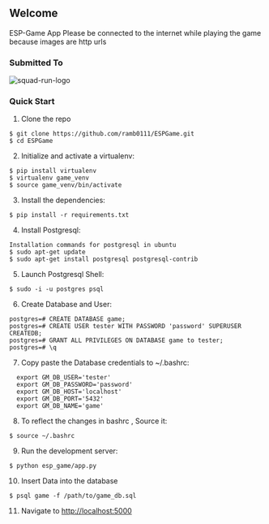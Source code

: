 ## Welcome

ESP-Game App
Please be connected to the internet while playing the game because images are http urls

### Submitted To

![squad-run-logo](https://squadrun.co/wp-content/uploads/2016/10/sr-fb.png)

### Quick Start

1. Clone the repo
  ```
  $ git clone https://github.com/ramb0111/ESPGame.git
  $ cd ESPGame
  ```

2. Initialize and activate a virtualenv:
  ```
  $ pip install virtualenv
  $ virtualenv game_venv
  $ source game_venv/bin/activate
  ```

3. Install the dependencies:
  ```
  $ pip install -r requirements.txt
  ```

4. Install Postgresql:
  ```
  Installation commands for postgresql in ubuntu
  $ sudo apt-get update
  $ sudo apt-get install postgresql postgresql-contrib
  ```

5. Launch Postgresql Shell:
  ```
  $ sudo -i -u postgres psql
  ```

6. Create Database and User:
  ```
  postgres=# CREATE DATABASE game;
  postgres=# CREATE USER tester WITH PASSWORD 'password' SUPERUSER CREATEDB;
  postgres=# GRANT ALL PRIVILEGES ON DATABASE game to tester;
  postgres=# \q
  ```

7. Copy paste the Database credentials to ~/.bashrc:
  ```
    export GM_DB_USER='tester'
    export GM_DB_PASSWORD='password'
    export GM_DB_HOST='localhost'
    export GM_DB_PORT='5432'
    export GM_DB_NAME='game'
  ```

8. To reflect the changes in bashrc , Source it:
  ```
  $ source ~/.bashrc
  ```

9. Run the development server:
  ```
  $ python esp_game/app.py
  ```

10. Insert Data into the database
  ```
  $ psql game -f /path/to/game_db.sql
  ```

11. Navigate to [http://localhost:5000](http://localhost:5000)


